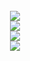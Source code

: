 <link rel="stylesheet" href="https://fonts.googleapis.com/css?family=PT+Sans">

<div align="center">
  <br>
  <img align="center" src="https://readme.godmode.social"/> <br>
  <img align="center" src="https://github-readme-stats.vercel.app/api?username=godModeD&show_icons=true&theme=github_dark&hide_border=true"/> <br>
  <img align="center" src="https://github-readme-stats.vercel.app/api/top-langs/?username=godmoded&layout=compact&theme=github_dark&hide_border=true"/> <br>
  <img align="center" src="https://github-readme-stats.vercel.app/api/wakatime?username=GodMode&theme=github_dark&hide_border=true"/>
</div>
